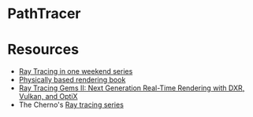# PathTracer

# Resources
- [Ray Tracing in one weekend series](https://raytracing.github.io)
- [Physically based rendering book](https://www.pbr-book.org/4ed/contents)
- [Ray Tracing Gems II: Next Generation Real-Time Rendering with DXR, Vulkan, and OptiX](https://www.realtimerendering.com/raytracinggems/rtg2/index.html)
- The Cherno's [Ray tracing series](https://www.youtube.com/playlist?list=PLlrATfBNZ98edc5GshdBtREv5asFW3yXl)
